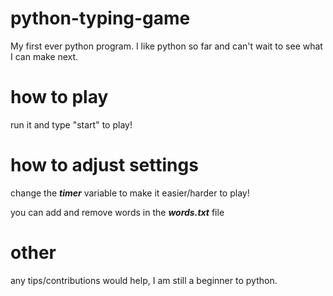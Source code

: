 # python-typing-game
My first ever python program. I like python so far and can't wait to see what I can make next.

# how to play
run it and type "start" to play!

# how to adjust settings
change the <i><b>timer</b></i> variable to make it easier/harder to play!

you can add and remove words in the <i><b>words.txt</b></i> file

# other
any tips/contributions would help, I am still a beginner to python.
